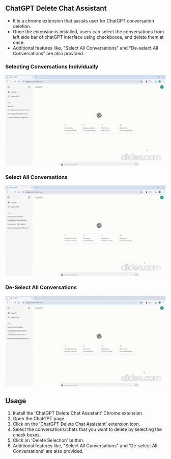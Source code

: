 ## ChatGPT Delete Chat Assistant
- It is a chrome extension that assists user for ChatGPT conversation deletion.  
- Once the extension is installed, users can select the conversations from left side bar of chatGPT interface using checkboxes, and delete them at once.  
- Additional features like, "Select All Conversations" and "De-select All Conversations" are also provided.  

### Selecting Conversations Individually
![](GIFs/select-individual-conversations.gif)  

### Select All Conversations
![](GIFs/delete-all-conversations.gif)  

### De-Select All Conversations
![](GIFs/deselect-conversations.gif)

## Usage

1. Install the 'ChatGPT Delete Chat Assistant' Chrome extension.
2. Open the ChatGPT page.
3. Click on the 'ChatGPT Delete Chat Assistant' extension icon.
4. Select the conversations/chats that you want to delete by selecting the check boxes.
5. Click on 'Delete Selection' button.
6. Additional features like, "Select All Conversations" and 'De-select All Conversations' are also provided.
